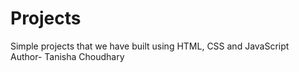 # Projects
Simple projects that we have built using HTML, CSS and JavaScript
<br>
Author- Tanisha Choudhary
